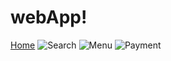 # webApp!

[Home](https://github.com/Mitesh-gamer/webApp/assets/52858466/bd7d97bf-9624-482f-ab60-06f51fdd825e)
![Search](https://github.com/Mitesh-gamer/webApp/assets/52858466/20b2507a-04a9-43e5-a780-b179c5c3a6d2)
![Menu](https://github.com/Mitesh-gamer/webApp/assets/52858466/325eeed6-899e-44c5-806d-fd8e4f969415)
![Payment](https://github.com/Mitesh-gamer/webApp/assets/52858466/12ca97e9-4b5f-4dc2-b686-12ff2c9385d3)
